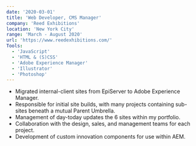 ```yaml
---
date: '2020-03-01'
title: 'Web Developer, CMS Manager'
company: 'Reed Exhibitions'
location: 'New York City'
range: 'March - August 2020'
url: 'https://www.reedexhibitions.com/'
Tools:
  - 'JavaScript'
  - 'HTML & (S)CSS'
  - 'Adobe Experience Manager'
  - 'Illustrator'
  - 'Photoshop'
---
```


- Migrated internal-client sites from EpiServer to Adobe Experience Manager.
- Responsible for initial site builds, with many projects containing sub-sites beneath a mutual Parent Umbrella.
- Management of day-today updates the 6 sites within my portfolio.
- Collaboration with the design, sales, and management teams for each project.
- Development of custom innovation components for use within AEM.

